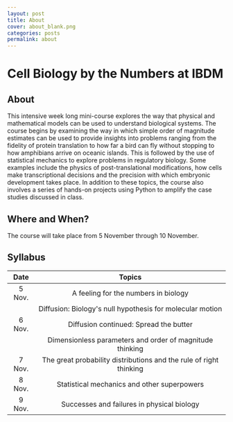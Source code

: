 ```yaml
---
layout: post
title: About
cover: about_blank.png
categories: posts
permalink: about
---
```

# Cell Biology by the Numbers at IBDM

## About

This intensive week long mini-course explores the way that physical and
mathematical models can be used to understand biological systems. The course
begins by examining the way in which simple order of magnitude estimates can be
used to provide insights into problems ranging from the fidelity of protein
translation to how far a bird can fly without stopping to how amphibians arrive
on oceanic islands. This is followed by the use of statistical mechanics to
explore problems in regulatory biology. Some examples include the physics of
post-translational modifications, how cells make transcriptional decisions and
the precision with which embryonic development takes place. In addition to these topics, the course also involves a series of hands-on projects using Python to amplify the case studies discussed in class.


## Where and When? 

The course will take place from 5 November through 10
November. 

## Syllabus

| Date | Topics | 
| :--: | :--: |
| 5 Nov. | A feeling for the numbers in biology | 
| | Diffusion: Biology's null hypothesis for molecular motion| 
| 6 Nov. | Diffusion continued: Spread the butter| 
| | Dimensionless parameters and order of magnitude thinking |
| 7 Nov. | The great probability distributions and the rule of right thinking |
| 8 Nov. | Statistical mechanics and other superpowers | 
| 9 Nov. | Successes and failures in physical biology |   


